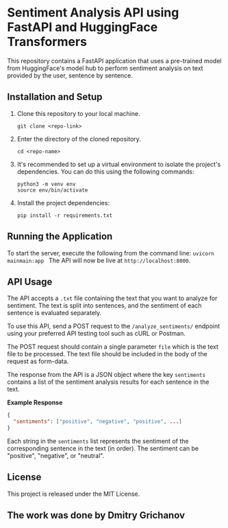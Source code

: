
# Sentiment Analysis API using FastAPI and HuggingFace Transformers

This repository contains a FastAPI application that uses a pre-trained model from HuggingFace's model hub to perform sentiment analysis on text provided by the user, sentence by sentence.

## Installation and Setup

1. Clone this repository to your local machine.
    ```
    git clone <repo-link>
    ```
2. Enter the directory of the cloned repository.
    ```
    cd <repo-name>
    ```
3. It's recommended to set up a virtual environment to isolate the project's dependencies. You can do this using the following commands:
    ```
    python3 -m venv env
    source env/bin/activate
    ```
4. Install the project dependencies:
    ```
    pip install -r requirements.txt
    ```
  
## Running the Application

To start the server, execute the following from the command line: 
    ```
    uvicorn mainmain:app 
    ```
The API will now be live at `http://localhost:8000`.

## API Usage

The API accepts a `.txt` file containing the text that you want to analyze for sentiment. The text is split into sentences, and the sentiment of each sentence is evaluated separately.

To use this API, send a POST request to the `/analyze_sentiments/` endpoint using your preferred API testing tool such as cURL or Postman.

The POST request should contain a single parameter `file` which is the text file to be processed. The text file should be included in the body of the request as form-data.

The response from the API is a JSON object where the key `sentiments` contains a list of the sentiment analysis results for each sentence in the text.

**Example Response**
```json
{
  "sentiments": ["positive", "negative", "positive", ...]
}
```
Each string in the `sentiments` list represents the sentiment of the corresponding sentence in the text (in order). The sentiment can be "positive", "negative", or "neutral".

## License

This project is released under the MIT License.

## The work was done by Dmitry Grichanov
